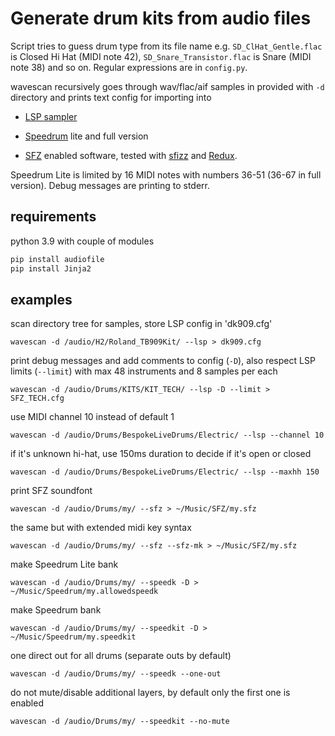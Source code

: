 # Generate drum kits from audio files

Script tries to guess drum type from its file name e.g. `SD_ClHat_Gentle.flac` is Closed Hi Hat (MIDI note 42), `SD_Snare_Transistor.flac` is Snare (MIDI note 38) and so on. Regular expressions are in `config.py`.

wavescan recursively goes through  wav/flac/aif samples in provided with `-d` directory and prints text config for importing into

- [LSP sampler](https://lsp-plug.in/)

- [Speedrum](https://www.apisoniclabs.com/) lite and full version

- [SFZ](https://sfzformat.com/)  enabled software, tested with [sfizz](https://sfz.tools/sfizz/) and [Redux](https://www.renoise.com/products/redux).

Speedrum Lite is limited by 16 MIDI notes with numbers 36-51 (36-67 in full version). Debug messages are printing to stderr.

## requirements

python 3.9 with couple of modules

```bash
pip install audiofile
pip install Jinja2
```

## examples

scan directory tree for samples, store LSP config in 'dk909.cfg'

`wavescan -d /audio/H2/Roland_TB909Kit/ --lsp > dk909.cfg`

print debug messages and add comments to config  (`-D`), also respect LSP limits (`--limit`) with max 48 instruments and 8 samples per each

`wavescan -d /audio/Drums/KITS/KIT_TECH/ --lsp -D --limit > SFZ_TECH.cfg`

use MIDI channel 10 instead of default 1

`wavescan -d /audio/Drums/BespokeLiveDrums/Electric/ --lsp --channel 10`

if it's unknown hi-hat, use 150ms duration to decide if it's open or closed

`wavescan -d /audio/Drums/BespokeLiveDrums/Electric/ --lsp --maxhh 150`

print SFZ soundfont

`wavescan -d /audio/Drums/my/ --sfz > ~/Music/SFZ/my.sfz`

the same but with extended midi key syntax

`wavescan -d /audio/Drums/my/ --sfz --sfz-mk > ~/Music/SFZ/my.sfz`

make Speedrum Lite bank

`wavescan -d /audio/Drums/my/ --speedk -D > ~/Music/Speedrum/my.allowedspeedk`

make Speedrum bank

`wavescan -d /audio/Drums/my/ --speedkit -D > ~/Music/Speedrum/my.speedkit`

one direct out for all drums (separate outs by default)

`wavescan -d /audio/Drums/my/ --speedk --one-out`

do not mute/disable additional layers, by default only the first one is enabled

`wavescan -d /audio/Drums/my/ --speedkit --no-mute`
